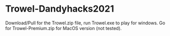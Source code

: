 # Trowel-Dandyhacks2021
Download/Pull for the Trowel.zip file, run Trowel.exe to play for windows. Go for Trowel-Premium.zip for MacOS version (not tested).
